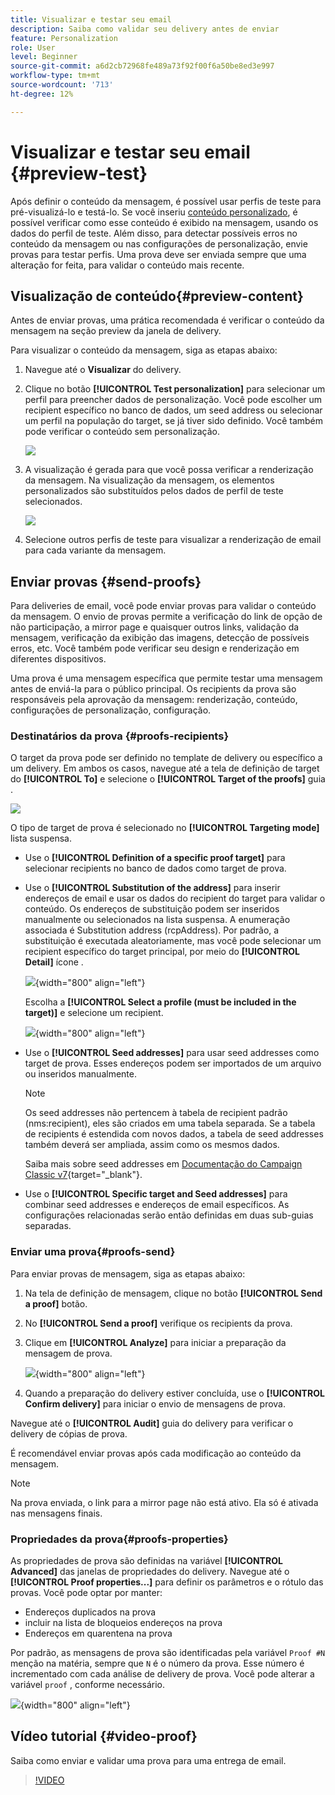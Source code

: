 ```yaml
---
title: Visualizar e testar seu email
description: Saiba como validar seu delivery antes de enviar
feature: Personalization
role: User
level: Beginner
source-git-commit: a6d2cb72968fe489a73f92f00f6a50be8ed3e997
workflow-type: tm+mt
source-wordcount: '713'
ht-degree: 12%

---
```


# Visualizar e testar seu email {#preview-test}

Após definir o conteúdo da mensagem, é possível usar perfis de teste para pré-visualizá-lo e testá-lo. Se você inseriu [conteúdo personalizado](personalize.md), é possível verificar como esse conteúdo é exibido na mensagem, usando os dados do perfil de teste. Além disso, para detectar possíveis erros no conteúdo da mensagem ou nas configurações de personalização, envie provas para testar perfis. Uma prova deve ser enviada sempre que uma alteração for feita, para validar o conteúdo mais recente.

## Visualização de conteúdo{#preview-content}

Antes de enviar provas, uma prática recomendada é verificar o conteúdo da mensagem na seção preview da janela de delivery.

Para visualizar o conteúdo da mensagem, siga as etapas abaixo:

1. Navegue até o **Visualizar** do delivery.
1. Clique no botão **[!UICONTROL Test personalization]** para selecionar um perfil para preencher dados de personalização. Você pode escolher um recipient específico no banco de dados, um seed address ou selecionar um perfil na população do target, se já tiver sido definido. Você também pode verificar o conteúdo sem personalização.

   ![](assets/test-personalization.png)

1. A visualização é gerada para que você possa verificar a renderização da mensagem. Na visualização da mensagem, os elementos personalizados são substituídos pelos dados de perfil de teste selecionados.

   ![](assets/test-personalization-with-a-recipient.png)

1. Selecione outros perfis de teste para visualizar a renderização de email para cada variante da mensagem.

## Enviar provas {#send-proofs}

Para deliveries de email, você pode enviar provas para validar o conteúdo da mensagem. O envio de provas permite a verificação do link de opção de não participação, a mirror page e quaisquer outros links, validação da mensagem, verificação da exibição das imagens, detecção de possíveis erros, etc. Você também pode verificar seu design e renderização em diferentes dispositivos.

Uma prova é uma mensagem específica que permite testar uma mensagem antes de enviá-la para o público principal. Os recipients da prova são responsáveis pela aprovação da mensagem: renderização, conteúdo, configurações de personalização, configuração.

### Destinatários da prova {#proofs-recipients}

O target da prova pode ser definido no template de delivery ou específico a um delivery. Em ambos os casos, navegue até a tela de definição de target do **[!UICONTROL To]** e selecione o **[!UICONTROL Target of the proofs]** guia .

![](assets/target-of-proofs.png)

O tipo de target de prova é selecionado no **[!UICONTROL Targeting mode]** lista suspensa.

* Use o **[!UICONTROL Definition of a specific proof target]** para selecionar recipients no banco de dados como target de prova.
* Use o **[!UICONTROL Substitution of the address]** para inserir endereços de email e usar os dados do recipient do target para validar o conteúdo. Os endereços de substituição podem ser inseridos manualmente ou selecionados na lista suspensa. A enumeração associada é Substitution address (rcpAddress).
Por padrão, a substituição é executada aleatoriamente, mas você pode selecionar um recipient específico do target principal, por meio do  **[!UICONTROL Detail]** ícone .

   ![](assets/target-of-proofs-substitution-details.png){width="800" align="left"}

   Escolha a **[!UICONTROL Select a profile (must be included in the target)]** e selecione um recipient.

   ![](assets/target-of-proofs-substitution.png){width="800" align="left"}


* Use o **[!UICONTROL Seed addresses]**  para usar seed addresses como target de prova. Esses endereços podem ser importados de um arquivo ou inseridos manualmente.

   >[!NOTE]
   >
   >Os seed addresses não pertencem à tabela de recipient padrão (nms:recipient), eles são criados em uma tabela separada. Se a tabela de recipients é estendida com novos dados, a tabela de seed addresses também deverá ser ampliada, assim como os mesmos dados.

   Saiba mais sobre seed addresses em [Documentação do Campaign Classic v7](https://experienceleague.adobe.com/docs/campaign-classic/using/sending-messages/using-seed-addresses/about-seed-addresses.html){target="_blank"}.

* Use o **[!UICONTROL Specific target and Seed addresses]** para combinar seed addresses e endereços de email específicos. As configurações relacionadas serão então definidas em duas sub-guias separadas.

### Enviar uma prova{#proofs-send}

Para enviar provas de mensagem, siga as etapas abaixo:

1. Na tela de definição de mensagem, clique no botão **[!UICONTROL Send a proof]** botão.
1. No **[!UICONTROL Send a proof]** verifique os recipients da prova.
1. Clique em **[!UICONTROL Analyze]** para iniciar a preparação da mensagem de prova.

   ![](assets/send-proof-analyze.png){width="800" align="left"}

1. Quando a preparação do delivery estiver concluída, use o **[!UICONTROL Confirm delivery]** para iniciar o envio de mensagens de prova.

Navegue até o **[!UICONTROL Audit]** guia do delivery para verificar o delivery de cópias de prova.

É recomendável enviar provas após cada modificação ao conteúdo da mensagem.

>[!NOTE]
>
>Na prova enviada, o link para a mirror page não está ativo. Ela só é ativada nas mensagens finais.

### Propriedades da prova{#proofs-properties}

As propriedades de prova são definidas na variável **[!UICONTROL Advanced]** das janelas de propriedades do delivery. Navegue até o **[!UICONTROL Proof properties...]** para definir os parâmetros e o rótulo das provas. Você pode optar por manter:

* Endereços duplicados na prova
* incluir na lista de bloqueios endereços  na prova
* Endereços em quarentena na prova

Por padrão, as mensagens de prova são identificadas pela variável `Proof #N` menção na matéria, sempre que `N` é o número da prova. Esse número é incrementado com cada análise de delivery de prova. Você pode alterar a variável `proof` , conforme necessário.

![](assets/proof-parameters.png){width="800" align="left"}


## Vídeo tutorial {#video-proof}

Saiba como enviar e validar uma prova para uma entrega de email.

>[!VIDEO](https://video.tv.adobe.com/v/333404)
